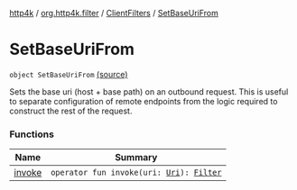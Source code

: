 [http4k](../../../index.md) / [org.http4k.filter](../../index.md) / [ClientFilters](../index.md) / [SetBaseUriFrom](./index.md)

# SetBaseUriFrom

`object SetBaseUriFrom` [(source)](https://github.com/http4k/http4k/blob/master/http4k-core/src/main/kotlin/org/http4k/filter/ClientFilters.kt#L64)

Sets the base uri (host + base path) on an outbound request. This is useful to separate configuration of remote endpoints
from the logic required to construct the rest of the request.

### Functions

| Name | Summary |
|---|---|
| [invoke](invoke.md) | `operator fun invoke(uri: `[`Uri`](../../../org.http4k.core/-uri/index.md)`): `[`Filter`](../../../org.http4k.core/-filter/index.md) |
